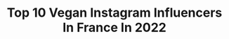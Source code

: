 ---
title: Top 10 Vegan Instagram Influencers In France In 2022
description: >-
  Find top vegan Instagram influencers in France in 2022. Most popular hashtags: #shooting #model #france.
platform: Instagram
hits: 501
text_top: Analyze the most popular Instagram profiles on inBeat.
text_bottom: Our database aggregates 501 Instagram influencers like this in France for you to connect with.
profiles:
  - username: "mireiadelgado"
    fullname: >-
      Mireia Delgado
    bio: >-
      🌿 Vegan & Conscious living 🐮 Passionate about photography, animals & nature 🌞 Live and let live — hellomireiadelgado@gmail.com
    location: "France"
    followers: 9665
    engagement: 1346
    commentsToLikes: 0.093096
    id: ckap07rj2p42o0i78qn3hpxzw
    verified: false
    hashtags: "#cantabria, #vegansofspain"
  - username: "lois.lapetitefleur"
    fullname: >-
      Loïs Petite fleur
    bio: >-
      👶🇧🇪🇫🇷🇵🇱🇸🇳 3 yrs old - 108 cm - Paris 🌱#Vegan Zara, Mango, C&A, Jacadi, Catimini, Sergent Major, Natalys, Okaidi, La Halle, Monoprix... Managed by mom
    location: "France"
    followers: 3205
    engagement: 2302
    commentsToLikes: 0.149169
    id: ckaovf8wi4cv20i782k068zj0
    verified: false
    hashtags: "#mixedgirl, #shooting, #mixed, #veganbaby"
  - username: "marie_cornillon"
    fullname: >-
      Marie Cornillon
    bio: >-
      🎬 French actress📍Paris 🦔 Vegan 🔹TikTok : mariecornillon 🔸YouTube : Marie Cornillon MY YOUTUBE CHANNEL 💪😉💥⬇️
    location: "France"
    followers: 163342
    engagement: 876
    commentsToLikes: 0.020928
    id: ck0vzibqr98tz0i193zqept2w
    verified: false
    hashtags: "#redhead, #ginger, #rousse, #redheadsdoitbetter"
  - username: "jeannesomewhere"
    fullname: >-
      𝑱𝒆𝒂𝒏𝒏𝒆 𝑺𝒐𝒎𝒆𝒘𝒉𝒆𝒓𝒆🕊Vegan &Travel
    bio: >-
      VEGAN | LIFESTYLE | TRAVEL Freelance content creator & community manager & blogger👩🏻‍💻 📍Bordeaux 🌿 HAPPY VIBES EVERYDAY
    location: "France"
    followers: 8912
    engagement: 635
    commentsToLikes: 0.110453
    id: ckap1c0jbtxp60i78l4sjvq7r
    verified: false
    hashtags: "#veganfood, #greece, #beautifuldestinations, #elafonisi"
  - username: "lisa.palvin"
    fullname: >-
      Lisa Palvin
    bio: >-
      📍Athens 📸 Model 🌱 Vegan ✉ lisa.g.casting@gmail.com ⬇️ Exclusive content on
    location: "France"
    followers: 8515
    engagement: 970
    commentsToLikes: 0.044897
    id: ck6u0n5yignuh0j71hj5aqojx
    verified: false
    hashtags: "#sky, #brunette, #sea, #body"
  - username: "addfunandmix"
    fullname: >-
      Daljaa
    bio: >-
      Mama de 3 petits humains. Unschooling, vegan, autiste, queer et féministe (dans aucun ordre en particulier 🤘) 👧🏻12 👧🏻8 👦🏻6
    location: "France"
    followers: 3735
    engagement: 1095
    commentsToLikes: 0.123081
    id: ck0vzfbu58tzc0i19zfu70qmi
    verified: false
    hashtags: "#addfunphotochallenge"
  - username: "celinehyeo"
    fullname: >-
      ▽ Céline | une vie de VEGAN 🦧
    bio: >-
      ☾ | Spiritualité ♊️ #veganlifestyle | #ecofashion | #mindfulliving 🎐| eurasienne 🇻🇳🇳🇱 🧠 | Experte & Formatrice Instagram @lecafedigital.fr 📧 | Collab
    location: "France"
    followers: 14356
    engagement: 311
    commentsToLikes: 0.185280
    id: ck6u7ui5fnpwx0j71jivm620g
    verified: false
    hashtags: "#france, #occitanie, #confinement2, #nicefrance"
  - username: "missbeetownsend"
    fullname: >-
      BEE | VINTAGE TIPS & TRICKS
    bio: >-
      📽️ YOUTUBE VIDEOS 👀 🎙️ Music & Vintage Style ♻️ Vegan & Sustainable Living #VintageTipsandTricks
    location: "France"
    followers: 39682
    engagement: 345
    commentsToLikes: 0.028561
    id: ck5hnsei4ob850i11fektv22q
    verified: false
    hashtags: "#vintageglamour, #1940sfashion, #fallfashion, #vintagestyle"
  - username: "camicottani"
    fullname: >-
      ☽ Cami | Daily Yoga ☆
    bio: >-
      🌱 • yogi végane ☽ wellness 🎥 • Blog www.camicottani.com ॐ • Chaîne YouTube . Je partage des conseils pour tous les niveaux 👍🏻
    location: "France"
    followers: 8254
    engagement: 701
    commentsToLikes: 0.083974
    id: ck5cglknvp36h0i11igvhyy2u
    verified: false
    hashtags: ""
  - username: "chloe_tesla"
    fullname: >-
      Chloé Tesla
    bio: >-
      -TEMPORARY HUMAN- Antispeciesist🐶=🐮=👤 7 yrs vegan🌱 Model for a living🇫🇷 Paris+Marseille+🚐 StraightEdge✖️ Antinatalist🌍 Activist🏴 AWAKE👁 My YouTube ⬇️
    location: "France"
    followers: 15848
    engagement: 462
    commentsToLikes: 0.085860
    id: ck6tvzv69p7dl0j719s20webe
    verified: false
    hashtags: "#paris, #sustainablefashion, #vegane, #cosmetiquesnaturels"
---